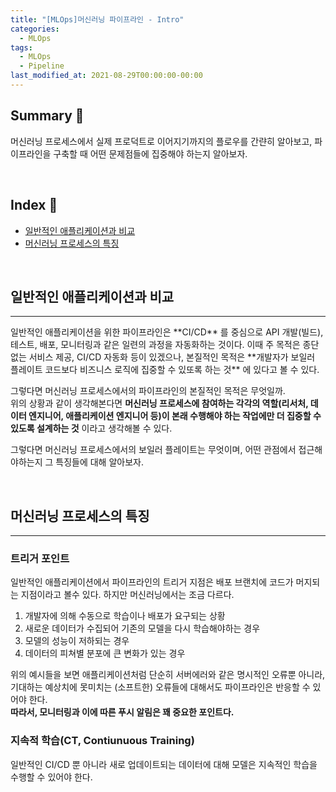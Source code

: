 ```yaml
---
title: "[MLOps]머신러닝 파이프라인 - Intro"
categories:
  - MLOps
tags:
  - MLOps
  - Pipeline
last_modified_at: 2021-08-29T00:00:00-00:00
---
```


## Summary 🤙
머신러닝 프로세스에서 실제 프로덕트로 이어지기까지의 플로우를 간랸히 알아보고, 파이프라인을 구축할 때 어떤 문제점들에 집중해야 하는지 알아보자.

<br/>

## Index 👀       
  * [일반적인 애플리케이션과 비교](#일반적인-애플리케이션과-비교)
  * [머신러닝 프로세스의 특징](#머신러닝-프로세스의-특징)
    
<br/>

## 일반적인 애플리케이션과 비교 
<hr/>
일반적인 애플리케이션을 위한 파이프라인은 **CI/CD** 를 중심으로 API 개발(빌드), 테스트, 배포, 모니터링과 같은 일련의 과정을 자동화하는 것이다. 이때 주 목적은 종단없는 서비스 제공, CI/CD 자동화 등이 있겠으나, 본질적인 목적은 **개발자가 보일러 플레이트 코드보다 비즈니스 로직에 집중할 수 있또록 하는 것** 에 있다고 볼 수 있다.    

그렇다면 머신러닝 프로세스에서의 파이프라인의 본질적인 목적은 무엇일까.      
위의 상황과 같이 생각해본다면 **머신러닝 프로세스에 참여하는 각각의 역할(리서처, 데이터 엔지니어, 애플리케이션 엔지니어 등)이 본래 수행해야 하는 작업에만 더 집중할 수 있도록 설계하는 것** 이라고 생각해볼 수 있다.      

그렇다면 머신러닝 프로세스에서의 보일러 플레이트는 무엇이며, 어떤 관점에서 접근해야하는지 그 특징들에 대해 알아보자.      
  
<br/>

## 머신러닝 프로세스의 특징
<hr/>         

### 트리거 포인트 
일반적인 애플리케이션에서 파이프라인의 트리거 지점은 배포 브랜치에 코드가 머지되는 지점이라고 볼수 있다. 하지만 머신러닝에서는 조금 다르다.      
1. 개발자에 의해 수동으로 학습이나 배포가 요구되는 상황
2. 새로운 데이터가 수집되어 기존의 모델을 다시 학습해야하는 경우
3. 모델의 성능이 저하되는 경우
4. 데이터의 피쳐별 분포에 큰 변화가 있는 경우     

위의 예시들을 보면 애플리케이션처럼 단순히 서버에러와 같은 명시적인 오류뿐 아니라, 기대하는 예상치에 못미치는 (소프트한) 오류들에 대해서도 파이프라인은 반응할 수 있어야 한다.     
**따라서, 모니터링과 이에 따른 푸시 알림은 꽤 중요한 포인트다.**


### 지속적 학습(CT, Contiunuous Training)        
일반적인 CI/CD 뿐 아니라 새로 업데이트되는 데이터에 대해 모델은 지속적인 학습을 수행할 수 있어야 한다.          

<br/>

